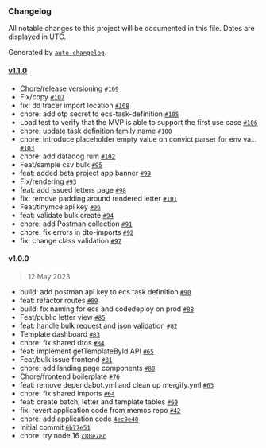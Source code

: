 ### Changelog

All notable changes to this project will be documented in this file. Dates are displayed in UTC.

Generated by [`auto-changelog`](https://github.com/CookPete/auto-changelog).

#### [v1.1.0](https://github.com/opengovsg/letters/compare/v1.0.0...v1.1.0)

- Chore/release versioning [`#109`](https://github.com/opengovsg/letters/pull/109)
- Fix/copy [`#107`](https://github.com/opengovsg/letters/pull/107)
- fix: dd tracer import location [`#108`](https://github.com/opengovsg/letters/pull/108)
- chore: add otp secret to ecs-task-definition [`#105`](https://github.com/opengovsg/letters/pull/105)
- Load test to verify that the MVP is able to support the first use case  [`#106`](https://github.com/opengovsg/letters/pull/106)
- chore: update task definition family name [`#100`](https://github.com/opengovsg/letters/pull/100)
- chore: introduce placeholder empty value on convict parser for env va… [`#103`](https://github.com/opengovsg/letters/pull/103)
- chore: add datadog rum [`#102`](https://github.com/opengovsg/letters/pull/102)
- Feat/sample csv bulk [`#95`](https://github.com/opengovsg/letters/pull/95)
- feat: added beta project app banner [`#99`](https://github.com/opengovsg/letters/pull/99)
- Fix/rendering [`#93`](https://github.com/opengovsg/letters/pull/93)
- feat: add issued letters page [`#98`](https://github.com/opengovsg/letters/pull/98)
- fix: remove padding around rendered letter [`#101`](https://github.com/opengovsg/letters/pull/101)
- Feat/tinymce api key [`#96`](https://github.com/opengovsg/letters/pull/96)
- feat: validate bulk create [`#94`](https://github.com/opengovsg/letters/pull/94)
- chore: add Postman collection [`#91`](https://github.com/opengovsg/letters/pull/91)
- chore: fix errors in dto-imports [`#92`](https://github.com/opengovsg/letters/pull/92)
- fix: change class validation [`#97`](https://github.com/opengovsg/letters/pull/97)

#### v1.0.0

> 12 May 2023

- build: add postman api key to ecs task definition [`#90`](https://github.com/opengovsg/letters/pull/90)
- feat: refactor routes [`#89`](https://github.com/opengovsg/letters/pull/89)
- build: fix naming for ecs and codedeploy on prod [`#88`](https://github.com/opengovsg/letters/pull/88)
- Feat/public letter view [`#85`](https://github.com/opengovsg/letters/pull/85)
- feat: handle bulk request and json validation [`#82`](https://github.com/opengovsg/letters/pull/82)
- Template dashboard [`#83`](https://github.com/opengovsg/letters/pull/83)
- chore: fix shared dtos [`#84`](https://github.com/opengovsg/letters/pull/84)
- feat: implement getTemplateById API [`#65`](https://github.com/opengovsg/letters/pull/65)
- Feat/bulk issue frontend [`#81`](https://github.com/opengovsg/letters/pull/81)
- chore: add landing page components [`#80`](https://github.com/opengovsg/letters/pull/80)
- Chore/frontend boilerplate [`#76`](https://github.com/opengovsg/letters/pull/76)
- feat: remove dependabot.yml and clean up mergify.yml [`#63`](https://github.com/opengovsg/letters/pull/63)
- chore: fix shared imports [`#64`](https://github.com/opengovsg/letters/pull/64)
- feat: create batch, letter and template tables [`#60`](https://github.com/opengovsg/letters/pull/60)
- fix: revert application code from memos repo [`#42`](https://github.com/opengovsg/letters/pull/42)
- chore: add application code [`4ec9e40`](https://github.com/opengovsg/letters/commit/4ec9e40119fb2043c147b29efa9b745f605f5767)
- Initial commit [`6b77e51`](https://github.com/opengovsg/letters/commit/6b77e5169c76d591989564371b6f792f3e37f7a3)
- chore: try node 16 [`c80e78c`](https://github.com/opengovsg/letters/commit/c80e78cca452e7254385aad0a39c875f10e99292)
